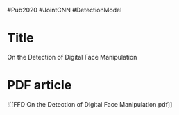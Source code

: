 #Pub2020
#JointCNN #DetectionModel 
# Title 
On the Detection of Digital Face Manipulation


# PDF article
![[FFD On the Detection of Digital Face Manipulation.pdf]]